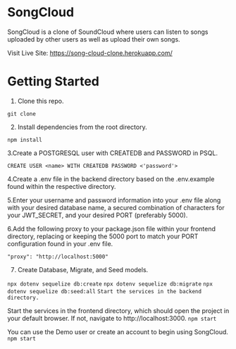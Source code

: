 # SongCloud

SongCloud is a clone of SoundCloud where users can listen to songs uploaded by other users as well as upload their own songs.

Visit Live Site: https://song-cloud-clone.herokuapp.com/



# Getting Started

1. Clone this repo.

`git clone`

2. Install dependencies from the root directory.

`npm install`

3.Create a POSTGRESQL user with CREATEDB and PASSWORD in PSQL.

`CREATE USER <name> WITH CREATEDB PASSWORD <'password'>`
  
4.Create a .env file in the backend directory based on the .env.example found within the respective directory.

5.Enter your username and password information into your .env file along with your desired database name, a secured combination of characters for your JWT_SECRET, and your desired PORT (preferably 5000).

6.Add the following proxy to your package.json file within your frontend directory, replacing or keeping the 5000 port to match your PORT configuration found in your .env file.

`"proxy": "http://localhost:5000"`

7. Create Database, Migrate, and Seed models.

`npx dotenv sequelize db:create`
`npx dotenv sequelize db:migrate`
`npx dotenv sequelize db:seed:all`
`Start the services in the backend directory.`

Start the services in the frontend directory, which should open the project in your default browser. If not, navigate to http://localhost:3000.
`npm start`


You can use the Demo user or create an account to begin using SongCloud.
`npm start`
